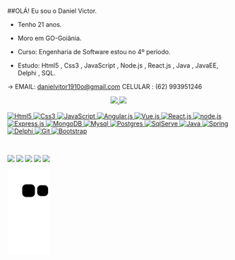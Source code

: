 ##OLÁ! Eu sou o Daniel Victor.

- Tenho 21 anos.

- Moro em GO-Goiânia.

- Curso: Engenharia de Software estou no 4º período.

- Estudo: Html5 , Css3 , JavaScript , Node.js , React.js , Java , JavaEE, Delphi , SQL.

 -> EMAIL: danielvitor1910o@gmail.com CELULAR : (62) 993951246
<div align="center">
  <a href="https://daniel-victtor">
  <img height="180em" src="https://github-readme-stats.vercel.app/api?username=daniel-victorr&show_icons=true&theme=dark&include_all_commits=true&count_private=true"/>
  <img height="170em" src="https://github-readme-stats.vercel.app/api/top-langs/?username=daniel-victorr&layout=compact&langs_count=7&theme=dark"/>
</div>
  
<br/> 
<div style="display: inline_block">
 
  <img aling="center" alt="Html5" src="https://img.shields.io/badge/HTML5-E34F26?style=for-the-badge&logo=html5&logoColor=white"/>
  <img aling="center" alt="Css3" src="https://img.shields.io/badge/CSS3-1572B6?style=for-the-badge&logo=css3&logoColor=white"/>
  <img aling="center" alt="JavaScript" src="https://img.shields.io/badge/JavaScript-F7DF1E?style=for-the-badge&logo=javascript&logoColor=black"/> 
  <img aling="center" alt="Angular.js" src="https://img.shields.io/badge/AngularJS-E23237?style=for-the-badge&logo=angularjs&logoColor=white"/>
  <img aling="center" alt="Vue.js" src="https://img.shields.io/badge/Vue.js-35495E?style=for-the-badge&logo=vue.js&logoColor=4FC08D"/>
  <img aling="center" alt="React.js" src="https://img.shields.io/badge/React-20232A?style=for-the-badge&logo=react&logoColor=61DAFB"/>
  <img aling="center" alt="node.js" src="https://img.shields.io/badge/Node.js-43853D?style=for-the-badge&logo=node.js&logoColor=white"/>
  <img aling="center" alt="Express.js" src="https://img.shields.io/badge/Express.js-404D59?style=for-the-badge"/>
  <img aling="center" alt="MongoDB" src="https://img.shields.io/badge/MongoDB-4EA94B?style=for-the-badge&logo=mongodb&logoColor=white"/>
   <img aling="center" alt="Mysql" src="https://img.shields.io/badge/MySQL-00000F?style=for-the-badge&logo=mysql&logoColor=white"/>
  <img aling="center" alt="Postgres" src="https://img.shields.io/badge/PostgreSQL-316192?style=for-the-badge&logo=postgresql&logoColor=white"/>
  <img aling="center" alt="SqlServe" src="https://img.shields.io/badge/Microsoft_SQL_Server-CC2927?style=for-the-badge&logo=microsoft-sql-server&logoColor=white"/>
  <img aling="center" alt="Java" src="https://img.shields.io/badge/Java-ED8B00?style=for-the-badge&logo=java&logoColor=white"/>
  <img aling="center" alt="Spring" src="https://img.shields.io/badge/Spring-6DB33F?style=for-the-badge&logo=spring&logoColor=white"/>
  <img aling="center" alt="Delphi" src="https://img.shields.io/badge/Delphi_RAD_Studio-B22222?style=for-the-badge&logo=delphi&logoColor=white"/>
  <img aling="center" alt="Git" src="https://img.shields.io/badge/GIT-E44C30?style=for-the-badge&logo=git&logoColor=white"/>
  <img aling="center" alt="Bootstrap" src="https://img.shields.io/badge/Bootstrap-563D7C?style=for-the-badge&logo=bootstrap&logoColor=white"/> 
</div>
<br/>
  
  ##
 
  <div> 
  <a href="https://instagram.com/daniel_victtor_" target="_blank"><img src="https://img.shields.io/badge/-Instagram-%23E4405F?style=for-the-badge&logo=instagram&logoColor=white" target="_blank"></a>
 	<a href="https://www.twitch.tv/Danielvicttor5" target="_blank"><img src="https://img.shields.io/badge/Twitch-9146FF?style=for-the-badge&logo=twitch&logoColor=white" target="_blank"></a>
 <a href="https://discord.gg/Daniel Victtor#7126" target="_blank"><img src="https://img.shields.io/badge/Discord-7289DA?style=for-the-badge&logo=discord&logoColor=white" target="_blank"></a> 
  <a href = "mailto:danielvitor1910o@gmail.com"><img src="https://img.shields.io/badge/-Gmail-%23333?style=for-the-badge&logo=gmail&logoColor=#ffffff" target="_blank"></a>
  <a href="https://www.linkedin.com/in/daniel-victor-55312a210/overlay/contact-info/#:~:text=linkedin.com/in/daniel%2Dvictor%2D55312a210" target="_blank"><img src="https://img.shields.io/badge/-LinkedIn-%230077B5?style=for-the-badge&logo=linkedin&logoColor=white" target="_blank"></a>    
   
   ![Snake animation](https://github.com/daniel-victorr/daniel-victorr/blob/output/github-contribution-grid-snake.svg)
</div>
